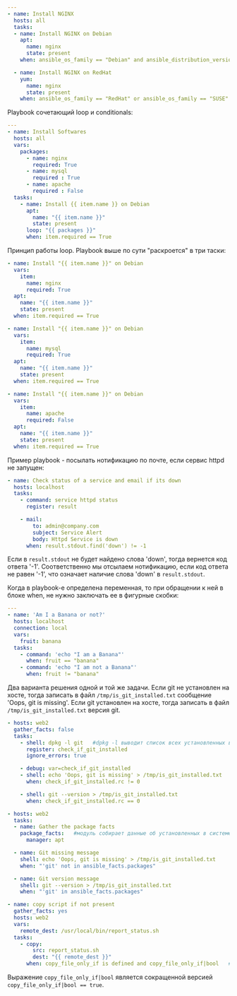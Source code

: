 ```yaml
---
- name: Install NGINX
  hosts: all
  tasks:
  - name: Install NGINX on Debian
    apt:
      name: nginx
      state: present
    when: ansible_os_family == "Debian" and ansible_distribution_version == "16.04"

  - name: Install NGINX on RedHat
    yum:
      name: nginx
      state: present
    when: ansible_os_family == "RedHat" or ansible_os_family == "SUSE"
```

Playbook сочетающий loop и conditionals:

```yaml
---
- name: Install Softwares
  hosts: all
  vars:
    packages:
      - name: nginx
        required: True
      - name: mysql
        required : True
      - name: apache
        required : False
  tasks:
    - name: Install {{ item.name }} on Debian
      apt:
        name: "{{ item.name }}"
        state: present
      loop: "{{ packages }}"
      when: item.required == True
```

Принцип работы loop. Playbook выше по сути "раскроется" в три таски:

```yaml
- name: Install "{{ item.name }}" on Debian
  vars:
    item:
      name: nginx
      required: True
  apt:
    name: "{{ item.name }}"
    state: present
  when: item.required == True
```

```yaml
- name: Install "{{ item.name }}" on Debian
  vars:
    item:
      name: mysql
      required: True
  apt:
    name: "{{ item.name }}"
    state: present
  when: item.required == True
```

```yaml
- name: Install "{{ item.name }}" on Debian
  vars:
    item:
      name: apache
      required: False
  apt:
    name: "{{ item.name }}"
    state: present
  when: item.required == True
```

Пример playbook - посылать нотификацию по почте, если сервис httpd не запущен:

```yaml
- name: Check status of a service and email if its down
  hosts: localhost
  tasks:
    - command: service httpd status
      register: result

    - mail:
        to: admin@company.com
        subject: Service Alert
        body: Httpd Service is down
      when: result.stdout.find('down') != -1
```

Если в `result.stdout` не будет найдено слова 'down', тогда вернется код ответа '-1'. Соответственно мы отсылаем нотификацию, если код ответа не равен '-1', что означает наличие слова 'down' в `result.stdout`.

Когда в playbook-е определена переменная, то при обращении к ней в блоке when, не нужно заключать ее в фигурные скобки:

```yaml
---
- name: 'Am I a Banana or not?'
  hosts: localhost
  connection: local
  vars:
    fruit: banana
  tasks:
    - command: 'echo "I am a Banana"'
      when: fruit == "banana"
    - command: 'echo "I am not a Banana"'
      when: fruit != "banana"
```

Два варианта решения одной и той же задачи. Если git не установлен на хосте, тогда записать в файл `/tmp/is_git_installed.txt` сообщение 'Oops, git is missing'. Если git установлен на хосте, тогда записать в файл `/tmp/is_git_installed.txt` версия git.

```yaml
- hosts: web2
  gather_facts: false
  tasks:
    - shell: dpkg -l git   #dpkg -l выводит список всех установленных в системе пакетов, dpkg -l git проверяет есть ли среди них git
      register: check_if_git_installed
      ignore_errors: true

    - debug: var=check_if_git_installed
    - shell: echo 'Oops, git is missing' > /tmp/is_git_installed.txt
      when: check_if_git_installed.rc != 0

    - shell: git --version > /tmp/is_git_installed.txt
      when: check_if_git_installed.rc == 0
```

```yaml
- hosts: web2
  tasks:
  - name: Gather the package facts
    package_facts:   #модуль собирает данные об установленных в системе пакетах и сохраняет их в виде facts
      manager: apt

  - name: Git missing message
    shell: echo 'Oops, git is missing' > /tmp/is_git_installed.txt
    when: "'git' not in ansible_facts.packages"

  - name: Git version message
    shell: git --version > /tmp/is_git_installed.txt
    when: "'git' in ansible_facts.packages"
```

```yaml
- name: copy script if not present
  gather_facts: yes
  hosts: web2
  vars:
    remote_dest: /usr/local/bin/report_status.sh
  tasks:
    - copy:
        src: report_status.sh
        dest: "{{ remote_dest }}"
      when: copy_file_only_if is defined and copy_file_only_if|bool   #явно задать тип переменной - boolean
```

Выражение `copy_file_only_if|bool` является сокращенной версией `copy_file_only_if|bool == true`.